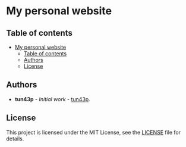 # My personal website

## Table of contents

- [My personal website](#my-personal-website)
  - [Table of contents](#table-of-contents)
  - [Authors](#authors)
  - [License](#license)

## Authors

- **tun43p** - _Initial work_ - [tun43p](https://github.com/tun43p).

## License

This project is licensed under the MIT License, see the [LICENSE](../LICENSE) file for details.
